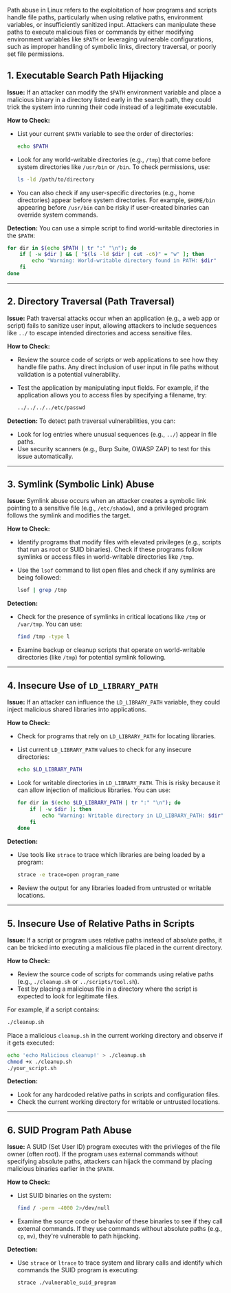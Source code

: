 Path abuse in Linux refers to the exploitation of how programs and scripts handle file paths, particularly when using relative paths, environment variables, or insufficiently sanitized input. Attackers can manipulate these paths to execute malicious files or commands by either modifying environment variables like `$PATH` or leveraging vulnerable configurations, such as improper handling of symbolic links, directory traversal, or poorly set file permissions.

## 1. **Executable Search Path Hijacking**

**Issue:** If an attacker can modify the `$PATH` environment variable and place a malicious binary in a directory listed early in the search path, they could trick the system into running their code instead of a legitimate executable.

**How to Check:**
- List your current `$PATH` variable to see the order of directories:
  
  ```bash
  echo $PATH
  ```

- Look for any world-writable directories (e.g., `/tmp`) that come before system directories like `/usr/bin` or `/bin`. To check permissions, use:
  
  ```bash
  ls -ld /path/to/directory
  ```

- You can also check if any user-specific directories (e.g., home directories) appear before system directories. For example, `$HOME/bin` appearing before `/usr/bin` can be risky if user-created binaries can override system commands.

**Detection:**
You can use a simple script to find world-writable directories in the `$PATH`:

```bash
for dir in $(echo $PATH | tr ":" "\n"); do
    if [ -w $dir ] && [ "$(ls -ld $dir | cut -c6)" = "w" ]; then
        echo "Warning: World-writable directory found in PATH: $dir"
    fi
done
```

---

## 2. **Directory Traversal (Path Traversal)**

**Issue:** Path traversal attacks occur when an application (e.g., a web app or script) fails to sanitize user input, allowing attackers to include sequences like `../` to escape intended directories and access sensitive files.

**How to Check:**
- Review the source code of scripts or web applications to see how they handle file paths. Any direct inclusion of user input in file paths without validation is a potential vulnerability.
- Test the application by manipulating input fields. For example, if the application allows you to access files by specifying a filename, try:

  ```bash
  ../../../../etc/passwd
  ```

**Detection:**
To detect path traversal vulnerabilities, you can:
- Look for log entries where unusual sequences (e.g., `../`) appear in file paths.
- Use security scanners (e.g., Burp Suite, OWASP ZAP) to test for this issue automatically.

---

## 3. **Symlink (Symbolic Link) Abuse**

**Issue:** Symlink abuse occurs when an attacker creates a symbolic link pointing to a sensitive file (e.g., `/etc/shadow`), and a privileged program follows the symlink and modifies the target.

**How to Check:**
- Identify programs that modify files with elevated privileges (e.g., scripts that run as root or SUID binaries). Check if these programs follow symlinks or access files in world-writable directories like `/tmp`.

- Use the `lsof` command to list open files and check if any symlinks are being followed:

  ```bash
  lsof | grep /tmp
  ```

**Detection:**
- Check for the presence of symlinks in critical locations like `/tmp` or `/var/tmp`. You can use:

  ```bash
  find /tmp -type l
  ```

- Examine backup or cleanup scripts that operate on world-writable directories (like `/tmp`) for potential symlink following.
---

## 4. **Insecure Use of `LD_LIBRARY_PATH`**

**Issue:** If an attacker can influence the `LD_LIBRARY_PATH` variable, they could inject malicious shared libraries into applications.

**How to Check:**
- Check for programs that rely on `LD_LIBRARY_PATH` for locating libraries.
- List current `LD_LIBRARY_PATH` values to check for any insecure directories:

  ```bash
  echo $LD_LIBRARY_PATH
  ```

- Look for writable directories in `LD_LIBRARY_PATH`. This is risky because it can allow injection of malicious libraries. You can use:

  ```bash
  for dir in $(echo $LD_LIBRARY_PATH | tr ":" "\n"); do
      if [ -w $dir ]; then
          echo "Warning: Writable directory in LD_LIBRARY_PATH: $dir"
      fi
  done
  ```

**Detection:**
- Use tools like `strace` to trace which libraries are being loaded by a program:

  ```bash
  strace -e trace=open program_name
  ```

- Review the output for any libraries loaded from untrusted or writable locations.

---

## 5. **Insecure Use of Relative Paths in Scripts**

**Issue:** If a script or program uses relative paths instead of absolute paths, it can be tricked into executing a malicious file placed in the current directory.

**How to Check:**
- Review the source code of scripts for commands using relative paths (e.g., `./cleanup.sh` or `../scripts/tool.sh`).
- Test by placing a malicious file in a directory where the script is expected to look for legitimate files.

For example, if a script contains:

```bash
./cleanup.sh
```

Place a malicious `cleanup.sh` in the current working directory and observe if it gets executed:

```bash
echo 'echo Malicious cleanup!' > ./cleanup.sh
chmod +x ./cleanup.sh
./your_script.sh
```

**Detection:**
- Look for any hardcoded relative paths in scripts and configuration files.
- Check the current working directory for writable or untrusted locations.

---

## 6. **SUID Program Path Abuse**

**Issue:** A SUID (Set User ID) program executes with the privileges of the file owner (often root). If the program uses external commands without specifying absolute paths, attackers can hijack the command by placing malicious binaries earlier in the `$PATH`.

**How to Check:**
- List SUID binaries on the system:

  ```bash
  find / -perm -4000 2>/dev/null
  ```

- Examine the source code or behavior of these binaries to see if they call external commands. If they use commands without absolute paths (e.g., `cp`, `mv`), they're vulnerable to path hijacking.

**Detection:**
- Use `strace` or `ltrace` to trace system and library calls and identify which commands the SUID program is executing:

  ```bash
  strace ./vulnerable_suid_program
  ```

